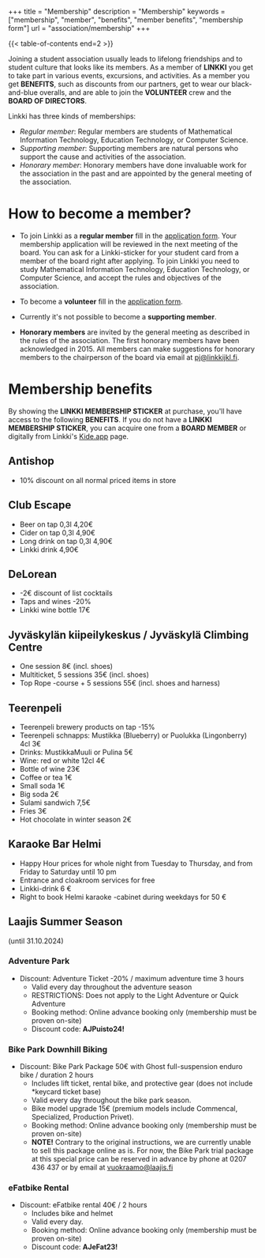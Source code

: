 +++
title = "Membership"
description = "Membership"
keywords = ["membership", "member", "benefits", "member benefits", "membership form"]
url = "association/membership"
+++

{{< table-of-contents end=2 >}}

Joining a student association usually leads to lifelong friendships and to student culture that looks like its members. As a member of **LINKKI** you get to take part in various events, excursions, and activities. As a member you get **BENEFITS**, such as discounts from our partners, get to wear our black-and-blue overalls, and are able to join the **VOLUNTEER** crew and the **BOARD OF DIRECTORS**.

Linkki has three kinds of memberships:

- *Regular member*: Regular members are students of Mathematical Information Technology, Education Technology, or Computer Science.
- *Supporting member*: Supporting members are natural persons who support the cause and activities of the association.
- *Honorary member*: Honorary members have done invaluable work for the association in the past and are appointed by the general meeting of the association.


# How to become a member?

- To join Linkki as a **regular member** fill in the [application form](https://forms.gle/ZRYsBxLazFVM111Q8). Your membership application will be reviewed in the next meeting of the board. You can ask for a Linkki-sticker for your student card from a member of the board right after applying. To join Linkki you need to study Mathematical Information Technology, Education Technology, or Computer Science, and accept the rules and objectives of the association.

- To become a **volunteer** fill in the [application form](https://r.jyu.fi/aktiivihaku).

- Currently it's not possible to become a **supporting member**.
<!---
- *Kannattava jäsen*; kannattajajäsenyyden hinta on 30€ / vuosi, lasku
  toimitetaan ilmoittamaasi sähköpostiin. Voit liittyä kannattavaksi
  jäseneksi lähettämällä sähköpostiin alumnit@linkkijkl.fi seuraavat
  tiedot:

    - Etunimi, Muut nimet, Sukunimi
    - Sukupuoli
    - Sähköpostiosoite
    - Valmistumisvuosi
    - Tutkinto
    - Asuinpaikka
    - Viimeisin työpaikka
-->

- **Honorary members** are invited by the general meeting as described in the rules of the association. The first honorary members have been acknowledged in 2015. All members can make suggestions for honorary members to the chairperson of the board via email at pj@linkkijkl.fi.

# Membership benefits

By showing the **LINKKI MEMBERSHIP STICKER** at purchase, you'll have access to the following **BENEFITS**. If you do not have a **LINKKI MEMBERSHIP STICKER**, you can acquire one from a **BOARD MEMBER** or digitally from Linkki's [Kide.app](https://kide.app/community/229fef27-0164-4835-a9da-f30d3aa08ff0/memberships) page.

## Antishop
* 10% discount on all normal priced items in store

## Club Escape
* Beer on tap 0,3l 4,20€
* Cider on tap 0,3l 4,90€
* Long drink on tap 0,3l 4,90€
* Linkki drink 4,90€

## DeLorean
* -2€ discount of list cocktails
* Taps and wines -20%
* Linkki wine bottle 17€

## Jyväskylän kiipeilykeskus / Jyväskylä Climbing Centre
* One session 8€ (incl. shoes)
* Multiticket, 5 sessions 35€ (incl. shoes)
* Top Rope -course + 5 sessions 55€ (incl. shoes and harness)

## Teerenpeli
* Teerenpeli brewery products on tap -15%
* Teerenpeli schnapps: Mustikka (Blueberry) or Puolukka (Lingonberry) 4cl 3€
* Drinks: MustikkaMuuli or Pulina 5€
* Wine: red or white 12cl 4€
* Bottle of wine 23€
* Coffee or tea 1€
* Small soda 1€
* Big soda 2€
* Sulami sandwich 7,5€
* Fries 3€
* Hot chocolate in winter season 2€

## Karaoke Bar Helmi
* Happy Hour prices for whole night from Tuesday to Thursday, and from Friday to Saturday until 10 pm
* Entrance and cloakroom services for free
* Linkki-drink 6 €
* Right to book Helmi karaoke -cabinet during weekdays for 50 €

## Laajis Summer Season
(until 31.10.2024)
### Adventure Park
* Discount: Adventure Ticket -20% / maximum adventure time 3 hours
  * Valid every day throughout the adventure season
  * RESTRICTIONS: Does not apply to the Light Adventure or Quick Adventure
  * Booking method: Online advance booking only (membership must be proven on-site)
  * Discount code: **AJPuisto24!**

### Bike Park Downhill Biking
* Discount: Bike Park Package 50€ with Ghost full-suspension enduro bike / duration 2 hours
  * Includes lift ticket, rental bike, and protective gear (does not include *keycard ticket base)
  * Valid every day throughout the bike park season.
  * Bike model upgrade 15€ (premium models include Commencal, Specialized, Production Privet).
  * Booking method: Online advance booking only (membership must be proven on-site)
  * **NOTE!** Contrary to the original instructions, we are currently unable to sell this package online as is. For now, the Bike Park trial package at this special price can be reserved in advance by phone at 0207 436 437 or by email at vuokraamo@laajis.fi

### eFatbike Rental
* Discount: eFatbike rental 40€ / 2 hours
  * Includes bike and helmet
  * Valid every day.
  * Booking method: Online advance booking only (membership must be proven on-site)
  * Discount code: **AJeFat23!**

